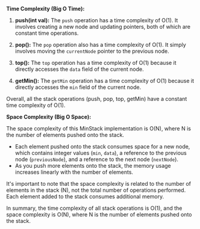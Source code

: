 **Time Complexity (Big O Time):**

1. **push(int val):** The `push` operation has a time complexity of O(1). It involves creating a new node and updating pointers, both of which are constant time operations.

2. **pop():** The `pop` operation also has a time complexity of O(1). It simply involves moving the `currentNode` pointer to the previous node.

3. **top():** The `top` operation has a time complexity of O(1) because it directly accesses the `data` field of the current node.

4. **getMin():** The `getMin` operation has a time complexity of O(1) because it directly accesses the `min` field of the current node.

Overall, all the stack operations (push, pop, top, getMin) have a constant time complexity of O(1).

**Space Complexity (Big O Space):**

The space complexity of this MinStack implementation is O(N), where N is the number of elements pushed onto the stack. 

- Each element pushed onto the stack consumes space for a new node, which contains integer values (`min`, `data`), a reference to the previous node (`previousNode`), and a reference to the next node (`nextNode`).
- As you push more elements onto the stack, the memory usage increases linearly with the number of elements.

It's important to note that the space complexity is related to the number of elements in the stack (N), not the total number of operations performed. Each element added to the stack consumes additional memory.

In summary, the time complexity of all stack operations is O(1), and the space complexity is O(N), where N is the number of elements pushed onto the stack.
